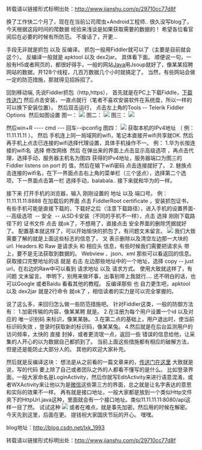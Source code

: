 转载请以链接形式标明出处：http://www.jianshu.com/p/29710cc77d8f

换了工作快二个月了，现在在当前公司爬虫+Android工程师..
很久没写blog了，今天根据这段时间的爬数据 经验来浅谈是如果获取需要的数据的！
希望各位看官阅后在必要的时候有所防范。
不废话了，开更...

手段无非就是抓包 以及 反编译。
抓包一般用Fiddler就可以了（主要是目前就会这个）。
反编译一般就是 apktool 以及 dex2jar。
具体看下面。
顺便说一句，一般有H5或者网页的，都很好得手，一般的网站[Java](http://lib.csdn.net/base/javaee)用Jsoup就好了，像某某招聘网站的数据，开128个线程，几百万数据几个小时就搞定了。
当然，有些网站会做一定的防范措施，那就得见招拆招了。

回到移动端,
先说Fiddler抓包（http,https），
首先就是在PC上下载Fiddle，[下载传送门](http://download.csdn.net/download/lxk_1993/9643642)
然后点击安装，一直点就行（笔者不喜欢安装软件在系统盘，所以一样的可以换下安装位置）。
然后双击运行，
点击左上角的Tools -- Telerik Fiddler Options 
然后如图设置
图一：
![](http://upload-images.jianshu.io/upload_images/1709375-98cf5ff5d15dc32c?imageMogr2/auto-orient/strip%7CimageView2/2/w/1240)
图二：
![](http://upload-images.jianshu.io/upload_images/1709375-6d2ae74af48a75ee?imageMogr2/auto-orient/strip%7CimageView2/2/w/1240)
图三：
![](http://upload-images.jianshu.io/upload_images/1709375-4e7b38e14bde391c?imageMogr2/auto-orient/strip%7CimageView2/2/w/1240)

然后win+R ---- cmd --- 回车--ipconfig
图四：
![](http://upload-images.jianshu.io/upload_images/1709375-e0c0ea1ce6e213eb?imageMogr2/auto-orient/strip%7CimageView2/2/w/1240)
获取本机的IPv4地址 （ 例：11.11.11.11 ）。
然后 手机连上同一局域网的wifi，笔记本直接开wifi共享就OK.
然后再手机上点击已连接的wifi选择代理设置，具体手机操作不一。
例：
1.华为长按连接的wifi名  选择 修改网络  然后 在弹出来的界面上点击显示高级选项 ，再点击代理，选择手动，服务器主机名为图四 获得的IPv4地址，服务器端口为图三的Fiddler listens on port 的 值，然后在输下wifi密码 点击连接就好了。
2. 魅族点击连接的wifi名，在下一界面点击右上角的菜单栏（三个竖点），选择第二个选项，下一界面点击第一栏 选择手动，balabala.. 接下来就和华为的一样。

接下来 打开手机的浏览器，输入 刚刚设置的 地址 以及 端口号。
例： 11.11.11.11:8888
在加载后的界面 点击 FiddlerRoot certificate ，安装抓包证书，
有些手机可能是直接下载的，下载好之后（注意下载路径），进入手机的设置界面---高级选项  -- 安全  -- 从SD卡安装（不同的手机不一样），点击 选择 刚刚下载路径下的 证书文件 点击 就ok了，不想用了，直接点击 安全界面的删除凭据就好了。
配置基本就这样了，可以开始愉快的抓包了，有问题文末留言。
![](http://upload-images.jianshu.io/upload_images/1709375-5b16e35cba5f89b8?imageMogr2/auto-orient/strip%7CimageView2/2/w/1240)
我们大致需要了解的就是上面这些标志的信息了，
叉 表示删除以及清空左边那一大块的url.
Headers 和 Raw 是请求头 和 相应头 信息，有些时候我们需要把请求头 带上，要不是无法获取到数据的。
Webview 、json、xml 那些可以看返回的信息。
获取接口完整地址的话 就是 右击 左边那些地址中的一个地址，选择 copy -- just url，在右边的Raw中可以看到 请求地址 以及 请求方式。
使用大致就这样了，有问题 文末留言。
申明下，别用来做坏事，出事别带上我就行....
还不明白的话，也可以Google 或者Baidu 看看其他的教程。
反编译那些 也 自力更生吧，apktool 以及 dex2jar 就是2行命令 就ok了 ，相信读者的实力是可以完全掌握的。

说了这么多，来回归怎么做一些防范措施吧。
针对Fiddler这类，一般的防御方法有：
1.加密传输的内容，像某某聘 就是。
2.在注册为每个用户设置一个id 以及对应的 唯一识别码 来标识，像某某脉。
3.在第二点的基础上，用户退出时，使当前标识码失效 ，登录时获取新的标识码，像某某兔。
4.然后就是在后台监测用户的访问频率，太快的 直接 封掉，或者更流氓一点，返回一些 错误的信息给他，让采集的人开心的以为数据自己都抓到了。
当前上面这些措施都有相应的破解方法，但是还是能防止大部分人的。
其他的欢迎大家补充。

然后就是反编译这块：
想法是从之前看的一篇文章来的，[传送门在这里](http://mp.weixin.qq.com/s?__biz=MzA4MjEyNTA5Mw==&mid=2652564057&idx=1&sn=49d8c9e3dc211faf8a0f74531daa78e6&scene=22&srcid=0904fU4U16LSbTSIpE5V24L1#rd)
大致就是说，写的代码 要上除了自己或者团队之外的人都看不懂写的是什么。
比如登录界面，一般大家命名是LoginActivity，然后你就写EditActivity来进行语意混淆，或者WXActivity来让他以为是[微信](http://lib.csdn.net/base/wechat)这些第三方的界面，总之就是让名字表达的意思和实际的效果不一样。
再有就是接口地址，一般大家都是放到一个类似Http文件夹下的HttpUrl.java这种，里面就会有一个接口地址。类似11.11.11.11:8080/api这样一目了然。
试试这种
![](http://upload-images.jianshu.io/upload_images/1709375-a60d280453ed8111?imageMogr2/auto-orient/strip%7CimageView2/2/w/1240)
或者在难点，就是事先加密。然后用的时候在解密。
今天先到这里，后面在更。
提钱祝大家国庆节玩的开心。
嘿嘿。

blog地址：http://blog.csdn.net/lxk_1993

转载请以链接形式标明出处：http://www.jianshu.com/p/29710cc77d8f
